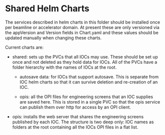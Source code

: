 Shared Helm Charts
==================

The services described in helm charts in this folder should be installed
once per beamline or accelerator domain. At present these are only versioned
via the appVersion and Version fields in Chart.yaml and these values should
be updated manually when changing these charts.

Current charts are:

- shared: sets up the PVCs that all IOCs may use. These should be set up
  once and not deleted as they hold data for IOCs. All of the PVCs have
  a folder hierarchy with the names of IOCs at the root.

  - autosave data: for IOCs that support autosave. This is separate from IOC
    helm charts so that it can survive deletion and re-creation of an IOC.

  - opis: all the OPI files for engineering screens that an IOC supplies are
    saved here. This is stored in a single PVC so that the opis service
    can publish them over http for access by an OPI client.

- opis: installs the web server that shares the engineering screens published
  by each IOC. The structure is two deep only: IOC names as folders at the root
  containing all the IOCs OPI files in a flat list.